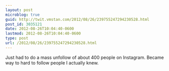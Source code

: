```yaml
---
layout: post
microblog: true
guid: http://twit.vmstan.com/2012/08/26/239755247294230528.html
post_id: 3035121
date: 2012-08-26T10:04:40-0600
lastmod: 2012-08-26T10:04:40-0600
type: post
url: /2012/08/26/239755247294230528.html
---
```

Just had to do a mass unfollow of about 400 people on Instagram. Became way to hard to follow people I actually knew.
